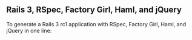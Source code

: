 ## Rails 3, RSpec, Factory Girl, Haml, and jQuery

To generate a Rails 3 rc1 application with RSpec, Factory Girl, Haml, and jQuery in one line:

